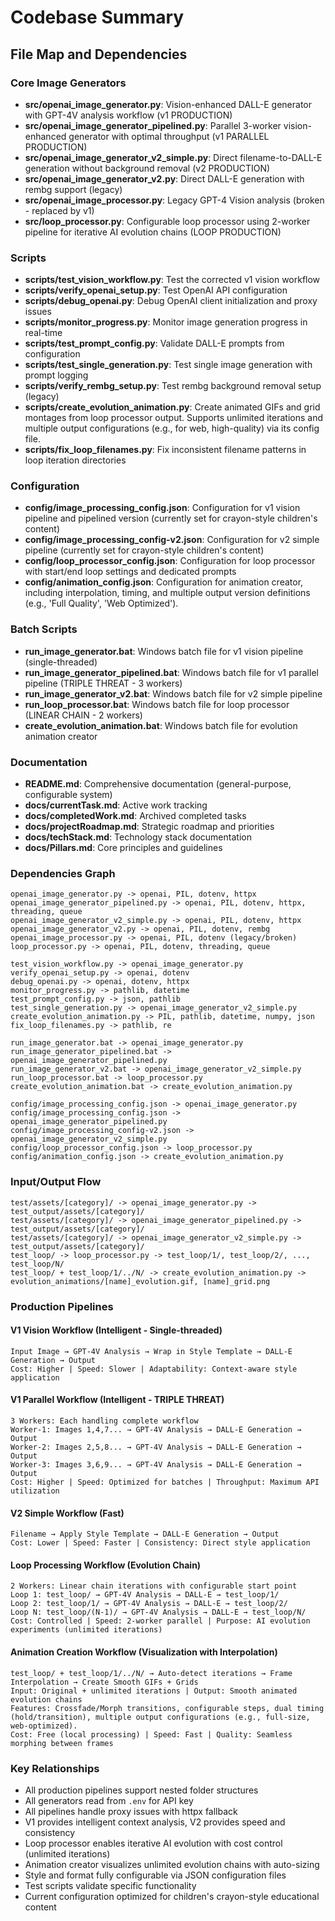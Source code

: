 # Codebase Summary

## File Map and Dependencies

### Core Image Generators
- **src/openai_image_generator.py**: Vision-enhanced DALL-E generator with GPT-4V analysis workflow (v1 PRODUCTION)
- **src/openai_image_generator_pipelined.py**: Parallel 3-worker vision-enhanced generator with optimal throughput (v1 PARALLEL PRODUCTION)
- **src/openai_image_generator_v2_simple.py**: Direct filename-to-DALL-E generation without background removal (v2 PRODUCTION)
- **src/openai_image_generator_v2.py**: Direct DALL-E generation with rembg support (legacy)
- **src/openai_image_processor.py**: Legacy GPT-4 Vision analysis (broken - replaced by v1)
- **src/loop_processor.py**: Configurable loop processor using 2-worker pipeline for iterative AI evolution chains (LOOP PRODUCTION)

### Scripts
- **scripts/test_vision_workflow.py**: Test the corrected v1 vision workflow
- **scripts/verify_openai_setup.py**: Test OpenAI API configuration
- **scripts/debug_openai.py**: Debug OpenAI client initialization and proxy issues
- **scripts/monitor_progress.py**: Monitor image generation progress in real-time
- **scripts/test_prompt_config.py**: Validate DALL-E prompts from configuration
- **scripts/test_single_generation.py**: Test single image generation with prompt logging
- **scripts/verify_rembg_setup.py**: Test rembg background removal setup (legacy)
- **scripts/create_evolution_animation.py**: Create animated GIFs and grid montages from loop processor output. Supports unlimited iterations and multiple output configurations (e.g., for web, high-quality) via its config file.
- **scripts/fix_loop_filenames.py**: Fix inconsistent filename patterns in loop iteration directories

### Configuration
- **config/image_processing_config.json**: Configuration for v1 vision pipeline and pipelined version (currently set for crayon-style children's content)
- **config/image_processing_config-v2.json**: Configuration for v2 simple pipeline (currently set for crayon-style children's content)
- **config/loop_processor_config.json**: Configuration for loop processor with start/end loop settings and dedicated prompts
- **config/animation_config.json**: Configuration for animation creator, including interpolation, timing, and multiple output version definitions (e.g., 'Full Quality', 'Web Optimized').

### Batch Scripts
- **run_image_generator.bat**: Windows batch file for v1 vision pipeline (single-threaded)
- **run_image_generator_pipelined.bat**: Windows batch file for v1 parallel pipeline (TRIPLE THREAT - 3 workers)
- **run_image_generator_v2.bat**: Windows batch file for v2 simple pipeline
- **run_loop_processor.bat**: Windows batch file for loop processor (LINEAR CHAIN - 2 workers)
- **create_evolution_animation.bat**: Windows batch file for evolution animation creator

### Documentation
- **README.md**: Comprehensive documentation (general-purpose, configurable system)
- **docs/currentTask.md**: Active work tracking
- **docs/completedWork.md**: Archived completed tasks
- **docs/projectRoadmap.md**: Strategic roadmap and priorities
- **docs/techStack.md**: Technology stack documentation
- **docs/Pillars.md**: Core principles and guidelines

### Dependencies Graph

```
openai_image_generator.py -> openai, PIL, dotenv, httpx
openai_image_generator_pipelined.py -> openai, PIL, dotenv, httpx, threading, queue
openai_image_generator_v2_simple.py -> openai, PIL, dotenv, httpx
openai_image_generator_v2.py -> openai, PIL, dotenv, rembg
openai_image_processor.py -> openai, PIL, dotenv (legacy/broken)
loop_processor.py -> openai, PIL, dotenv, threading, queue

test_vision_workflow.py -> openai_image_generator.py
verify_openai_setup.py -> openai, dotenv
debug_openai.py -> openai, dotenv, httpx
monitor_progress.py -> pathlib, datetime
test_prompt_config.py -> json, pathlib
test_single_generation.py -> openai_image_generator_v2_simple.py
create_evolution_animation.py -> PIL, pathlib, datetime, numpy, json
fix_loop_filenames.py -> pathlib, re

run_image_generator.bat -> openai_image_generator.py
run_image_generator_pipelined.bat -> openai_image_generator_pipelined.py
run_image_generator_v2.bat -> openai_image_generator_v2_simple.py
run_loop_processor.bat -> loop_processor.py
create_evolution_animation.bat -> create_evolution_animation.py

config/image_processing_config.json -> openai_image_generator.py
config/image_processing_config.json -> openai_image_generator_pipelined.py
config/image_processing_config-v2.json -> openai_image_generator_v2_simple.py
config/loop_processor_config.json -> loop_processor.py
config/animation_config.json -> create_evolution_animation.py
```

### Input/Output Flow

```
test/assets/[category]/ -> openai_image_generator.py -> test_output/assets/[category]/
test/assets/[category]/ -> openai_image_generator_pipelined.py -> test_output/assets/[category]/
test/assets/[category]/ -> openai_image_generator_v2_simple.py -> test_output/assets/[category]/
test_loop/ -> loop_processor.py -> test_loop/1/, test_loop/2/, ..., test_loop/N/
test_loop/ + test_loop/1/../N/ -> create_evolution_animation.py -> evolution_animations/[name]_evolution.gif, [name]_grid.png
```

### Production Pipelines

#### V1 Vision Workflow (Intelligent - Single-threaded)
```
Input Image → GPT-4V Analysis → Wrap in Style Template → DALL-E Generation → Output
Cost: Higher | Speed: Slower | Adaptability: Context-aware style application
```

#### V1 Parallel Workflow (Intelligent - TRIPLE THREAT)
```
3 Workers: Each handling complete workflow
Worker-1: Images 1,4,7... → GPT-4V Analysis → DALL-E Generation → Output
Worker-2: Images 2,5,8... → GPT-4V Analysis → DALL-E Generation → Output  
Worker-3: Images 3,6,9... → GPT-4V Analysis → DALL-E Generation → Output
Cost: Higher | Speed: Optimized for batches | Throughput: Maximum API utilization
```

#### V2 Simple Workflow (Fast)
```
Filename → Apply Style Template → DALL-E Generation → Output
Cost: Lower | Speed: Faster | Consistency: Direct style application
```

#### Loop Processing Workflow (Evolution Chain)
```
2 Workers: Linear chain iterations with configurable start point
Loop 1: test_loop/ → GPT-4V Analysis → DALL-E → test_loop/1/
Loop 2: test_loop/1/ → GPT-4V Analysis → DALL-E → test_loop/2/
Loop N: test_loop/(N-1)/ → GPT-4V Analysis → DALL-E → test_loop/N/
Cost: Controlled | Speed: 2-worker parallel | Purpose: AI evolution experiments (unlimited iterations)
```

#### Animation Creation Workflow (Visualization with Interpolation)
```
test_loop/ + test_loop/1/../N/ → Auto-detect iterations → Frame Interpolation → Create Smooth GIFs + Grids
Input: Original + unlimited iterations | Output: Smooth animated evolution chains
Features: Crossfade/Morph transitions, configurable steps, dual timing (hold/transition), multiple output configurations (e.g., full-size, web-optimized).
Cost: Free (local processing) | Speed: Fast | Quality: Seamless morphing between frames
```

### Key Relationships
- All production pipelines support nested folder structures
- All generators read from `.env` for API key
- All pipelines handle proxy issues with httpx fallback
- V1 provides intelligent context analysis, V2 provides speed and consistency
- Loop processor enables iterative AI evolution with cost control (unlimited iterations)
- Animation creator visualizes unlimited evolution chains with auto-sizing
- Style and format fully configurable via JSON configuration files
- Test scripts validate specific functionality
- Current configuration optimized for children's crayon-style educational content